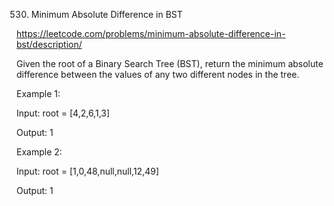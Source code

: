 530. Minimum Absolute Difference in BST

https://leetcode.com/problems/minimum-absolute-difference-in-bst/description/

Given the root of a Binary Search Tree (BST), return the minimum absolute difference between the values of any two different nodes in the tree.

Example 1:

Input: root = [4,2,6,1,3]

Output: 1

Example 2:

Input: root = [1,0,48,null,null,12,49]

Output: 1
